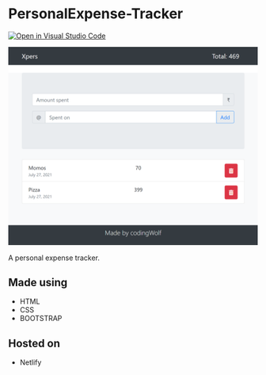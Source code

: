 # PersonalExpense-Tracker

[![Open in Visual Studio Code](https://open.vscode.dev/badges/open-in-vscode.svg)](https://open.vscode.dev/codingwolf-at/PersonalExpense-Tracker)

![SS](assets/one.png)

A personal expense tracker.

## Made using

- HTML
- CSS
- BOOTSTRAP

## Hosted on 

- Netlify
